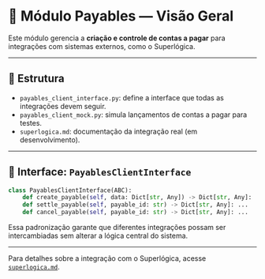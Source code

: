 # 🧾 Módulo Payables — Visão Geral

Este módulo gerencia a **criação e controle de contas a pagar** para integrações com sistemas externos, como o Superlógica.

---

## 🧩 Estrutura

- `payables_client_interface.py`: define a interface que todas as integrações devem seguir.
- `payables_client_mock.py`: simula lançamentos de contas a pagar para testes.
- `superlogica.md`: documentação da integração real (em desenvolvimento).

---

## 🔌 Interface: `PayablesClientInterface`

```python
class PayablesClientInterface(ABC):
    def create_payable(self, data: Dict[str, Any]) -> Dict[str, Any]: ...
    def settle_payable(self, payable_id: str) -> Dict[str, Any]: ...
    def cancel_payable(self, payable_id: str) -> Dict[str, Any]: ...
```

Essa padronização garante que diferentes integrações possam ser intercambiadas sem alterar a lógica central do sistema.

---

Para detalhes sobre a integração com o Superlógica, acesse [`superlogica.md`](superlogica.md).